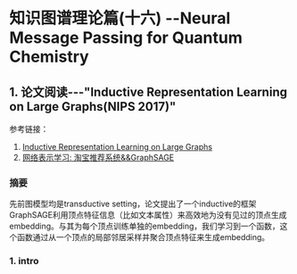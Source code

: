<h1>知识图谱理论篇(十六) --Neural Message Passing for Quantum Chemistry</h1>

<h2>1. 论文阅读---"Inductive Representation Learning on Large Graphs(NIPS 2017)"</h2>

参考链接：
1. [Inductive Representation Learning on Large Graphs](https://davidham3.github.io/blog/2018/07/19/inductive-representation-learning-on-large-graphs/)
2. [网络表示学习: 淘宝推荐系统&&GraphSAGE](https://zhuanlan.zhihu.com/p/44197242)

<h3>摘要</h3>

先前图模型均是transductive setting，论文提出了一个inductive的框架GraphSAGE利用顶点特征信息（比如文本属性）来高效地为没有见过的顶点生成embedding。与其为每个顶点训练单独的embedding，我们学习到一个函数，这个函数通过从一个顶点的局部邻居采样并聚合顶点特征来生成embedding。

<h3>1. intro</h3>

